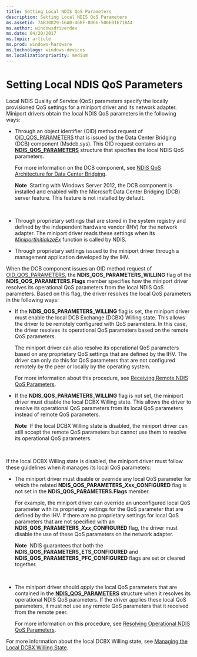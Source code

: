 ```yaml
---
title: Setting Local NDIS QoS Parameters
description: Setting Local NDIS QoS Parameters
ms.assetid: 7AB30829-16A0-46BF-8066-506E01E718A4
ms.author: windowsdriverdev
ms.date: 04/20/2017
ms.topic: article
ms.prod: windows-hardware
ms.technology: windows-devices
ms.localizationpriority: medium
---
```


# Setting Local NDIS QoS Parameters


Local NDIS Quality of Service (QoS) parameters specify the locally provisioned QoS settings for a miniport driver and its network adapter. Miniport drivers obtain the local NDIS QoS parameters in the following ways:

-   Through an object identifier (OID) method request of [OID\_QOS\_PARAMETERS](https://msdn.microsoft.com/library/windows/hardware/hh451835) that is issued by the Data Center Bridging (DCB) component (Msdcb.sys). This OID request contains an [**NDIS\_QOS\_PARAMETERS**](https://msdn.microsoft.com/library/windows/hardware/hh451640) structure that specifies the local NDIS QoS parameters.

    For more information on the DCB component, see [NDIS QoS Architecture for Data Center Bridging](ndis-qos-architecture-for-data-center-bridging.md).

    **Note**  Starting with Windows Server 2012, the DCB component is installed and enabled with the Microsoft Data Center Bridging (DCB) server feature. This feature is not installed by default.

     

-   Through proprietary settings that are stored in the system registry and defined by the independent hardware vendor (IHV) for the network adapter. The miniport driver reads these settings when its [*MiniportInitializeEx*](https://msdn.microsoft.com/library/windows/hardware/ff559389) function is called by NDIS.

-   Through proprietary settings issued to the miniport driver through a management application developed by the IHV.

When the DCB component issues an OID method request of [OID\_QOS\_PARAMETERS](https://msdn.microsoft.com/library/windows/hardware/hh451835), the **NDIS\_QOS\_PARAMETERS\_WILLING** flag of the **NDIS\_QOS\_PARAMETERS.Flags** member specifies how the miniport driver resolves its operational QoS parameters from the local NDIS QoS parameters. Based on this flag, the driver resolves the local QoS parameters in the following ways:

-   If the **NDIS\_QOS\_PARAMETERS\_WILLING** flag is set, the miniport driver must enable the local DCB Exchange (DCBX) Willing state. This allows the driver to be remotely configured with QoS parameters. In this case, the driver resolves its operational QoS parameters based on the remote QoS parameters.

    The miniport driver can also resolve its operational QoS parameters based on any proprietary QoS settings that are defined by the IHV. The driver can only do this for QoS parameters that are not configured remotely by the peer or locally by the operating system.

    For more information about this procedure, see [Receiving Remote NDIS QoS Parameters](receiving-remote-ndis-qos-parameters.md).

-   If the **NDIS\_QOS\_PARAMETERS\_WILLING** flag is not set, the miniport driver must disable the local DCBX Willing state. This allows the driver to resolve its operational QoS parameters from its local QoS parameters instead of remote QoS parameters.

    **Note**  If the local DCBX Willing state is disabled, the miniport driver can still accept the remote QoS parameters but cannot use them to resolve its operational QoS parameters.

     

If the local DCBX Willing state is disabled, the miniport driver must follow these guidelines when it manages its local QoS parameters:

-   The miniport driver must disable or override any local QoS parameter for which the related **NDIS\_QOS\_PARAMETERS\_*Xxx*\_CONFIGURED** flag is not set in the **NDIS\_QOS\_PARAMETERS.Flags** member.

    For example, the miniport driver can override an unconfigured local QoS parameter with its proprietary settings for the QoS parameter that are defined by the IHV. If there are no proprietary settings for local QoS parameters that are not specified with an **NDIS\_QOS\_PARAMETERS\_*Xxx*\_CONFIGURED** flag, the driver must disable the use of these QoS parameters on the network adapter.

    **Note**  NDIS guarantees that both the **NDIS\_QOS\_PARAMETERS\_ETS\_CONFIGURED** and **NDIS\_QOS\_PARAMETERS\_PFC\_CONFIGURED** flags are set or cleared together.

     

-   The miniport driver should *apply* the local QoS parameters that are contained in the [**NDIS\_QOS\_PARAMETERS**](https://msdn.microsoft.com/library/windows/hardware/hh451640) structure when it resolves its operational NDIS QoS parameters. If the driver applies these local QoS parameters, it must not use any remote QoS parameters that it received from the remote peer.

    For more information on this procedure, see [Resolving Operational NDIS QoS Parameters](resolving-operational-ndis-qos-parameters.md).

For more information about the local DCBX Willing state, see [Managing the Local DCBX Willing State](managing-the-local-dcbx-willing-state.md).

 

 





